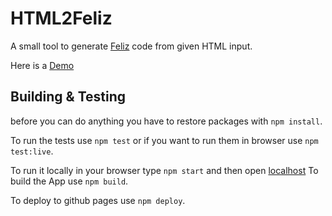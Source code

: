 # HTML2Feliz

A small tool to generate [Feliz](https://zaid-ajaj.github.io/Feliz/) code from given HTML input.

Here is a [Demo](https://thisfunctionaltom.github.io/Html2Feliz/)

## Building & Testing

before you can do anything you have to restore packages with `npm install`.

To run the tests use `npm test` or if you want to run them in browser use `npm test:live`.

To run it locally in your browser type `npm start` and then open [localhost](http://localhost:8080)
To build the App use `npm build`.

To deploy to github pages use `npm deploy`.
